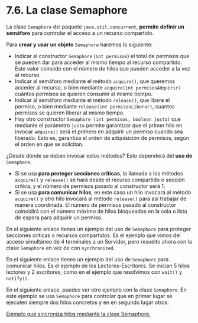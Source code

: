 # 7.6. La clase Semaphore

La clase `Semaphore` del paquete `java.util.concurrent`, **permite definir un semáforo** para controlar el acceso a un recurso compartido.

Para **crear y usar un objeto** `Semaphore` haremos lo siguiente:

* Indicar al constructor `Semaphore` \(`int permisos`\) el total de permisos que se pueden dar para acceder al mismo tiempo al recurso compartido. Este valor coincide con el número de hilos que pueden acceder a la vez al recurso.
* Indicar al semáforo mediante el método `acquire()`, que queremos acceder al recurso, o bien mediante `acquire(int permisosAdquirir)` cuántos permisos se quieren consumir al mismo tiempo.
* Indicar al semáforo mediante el método `release()`, que libere el permiso, o bien mediante `release(int permisosLiberar)`, cuantos permisos se quieren liberar al mismo tiempo.
* Hay otro constructor `Semaphore (int permisos, boolean justo)` que mediante el parámetro `justo` permite garantizar que el primer hilo en invocar `adquire()` será el primero en adquirir un permiso cuando sea liberado. Esto es, garantiza el orden de adquisición de permisos, según el orden en que se solicitan.

¿Desde dónde se deben invocar estos métodos? Esto dependerá del **uso de** `Semaphore`.

* Si se usa **para proteger secciones críticas**, la llamada a los métodos `acquire()` y `release()` se hará desde el recurso compartido o sección crítica, y el número de permisos pasado al constructor será 1.
* Si se usa **para comunicar hilos**, en este caso un hilo invocará al método `acquire()` y otro hilo invocará al método `release()` para así trabajar de manera coordinada. El número de permisos pasado al constructor coincidirá con el número máximo de hilos bloqueados en la cola o lista de espera para adquirir un permiso.

En el siguiente enlace tienes un ejemplo del uso de `Semaphore` para proteger secciones críticas o recursos compartidos. Es el ejemplo que vimos del acceso simultáneo de 4 terminales a un Servidor, pero resuelto ahora con la clase `Semaphore` en vez de con `synchronized`.

En el siguiente enlace tienes un ejemplo del uso de `Semaphore` para comunicar hilos. Es el ejemplo de los Lectores-Escritores. Se inician 5 hilos lectores y 2 escritores, como en el ejemplo que resolvimos con `wait()` y `notify()`.

En el siguiente enlace, puedes ver otro ejemplo con la clase `Semaphore`. En este ejemplo se usa `Semaphore` para controlar que en primer lugar se ejecuten siempre dos hilos concretos y en en segundo lugar otros.

[Ejemplo que sincroniza hilos mediante la clase Semaphore.](http://blogricardo.wordpress.com/2010/07/19/sincronizacion-pura-en-java/)

